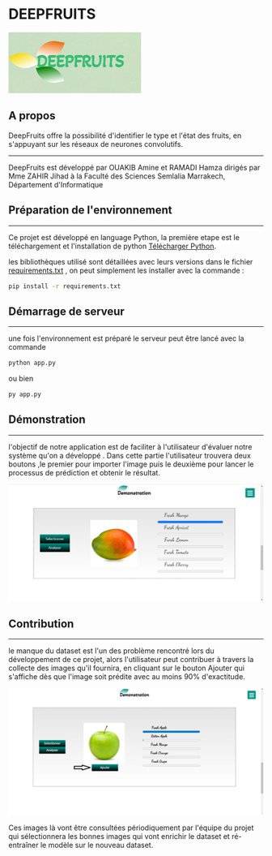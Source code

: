# DEEPFRUITS

![Image text](.img/image.png)

## A propos


DeepFruits offre la possibilité d'identifier le type et l'état des fruits, en s'appuyant sur les réseaux de neurones convolutifs.
***
DeepFruits est développé par OUAKIB Amine et RAMADI Hamza dirigés par Mme ZAHIR Jihad à la Faculté des Sciences Semlalia Marrakech, Département d'Informatique
## Préparation de l'environnement
***
Ce projet est développé en language Python, la première etape est le téléchargement et l'installation de python 
[Télécharger Python](https://www.python.org/downloads/).

les bibliothèques utilisé sont détaillées avec leurs versions dans le fichier [requirements.txt](requirements.txt)
, on peut simplement les installer avec la commande :
```bash
pip install -r requirements.txt
```

## Démarrage de serveur
*** 

une fois l'environnement est préparé le serveur peut être lancé avec la commande

``` bash
python app.py
```
ou bien

``` bash
py app.py
```


## Démonstration
***

l'objectif de notre application est de faciliter à l'utilisateur d'évaluer notre système qu'on a développé . Dans cette partie l'utilisateur trouvera deux boutons ,le premier pour importer l'image puis le deuxième pour lancer le processus de prédiction et obtenir le résultat.

![Image text](.img/interface.png)

## Contribution
***

le manque du dataset est l'un des problème rencontré lors du développement de ce projet, alors l'utilisateur peut contribuer à travers la collecte des images qu'il fournira, en cliquant sur le bouton Ajouter qui s'affiche dès que l'image soit prédite avec au moins 90% d'exactitude.

![Image text](.img/demo.png)

Ces images là vont être consultées périodiquement par l'équipe du projet qui sélectionnera les bonnes images qui vont enrichir le dataset et ré-entraîner le modèle sur le nouveau dataset.
